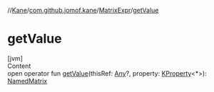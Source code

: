 //[Kane](../../index.md)/[com.github.jomof.kane](../index.md)/[MatrixExpr](index.md)/[getValue](get-value.md)



# getValue  
[jvm]  
Content  
open operator fun [getValue](get-value.md)(thisRef: [Any](https://kotlinlang.org/api/latest/jvm/stdlib/kotlin/-any/index.html)?, property: [KProperty](https://kotlinlang.org/api/latest/jvm/stdlib/kotlin.reflect/-k-property/index.html)<*>): [NamedMatrix](../../com.github.jomof.kane.impl/-named-matrix/index.md)  



